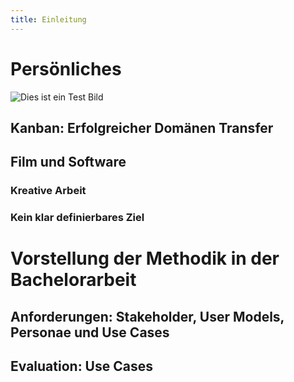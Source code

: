 ```yaml
---
title: Einleitung
---
```


# Persönliches

![Dies ist ein Test Bild](http://download.heart-co.de/test.png)

## Kanban: Erfolgreicher Domänen Transfer

## Film und Software

### Kreative Arbeit

### Kein klar definierbares Ziel

# Vorstellung der Methodik in der Bachelorarbeit

## Anforderungen: Stakeholder, User Models, Personae und Use Cases

## Evaluation: Use Cases